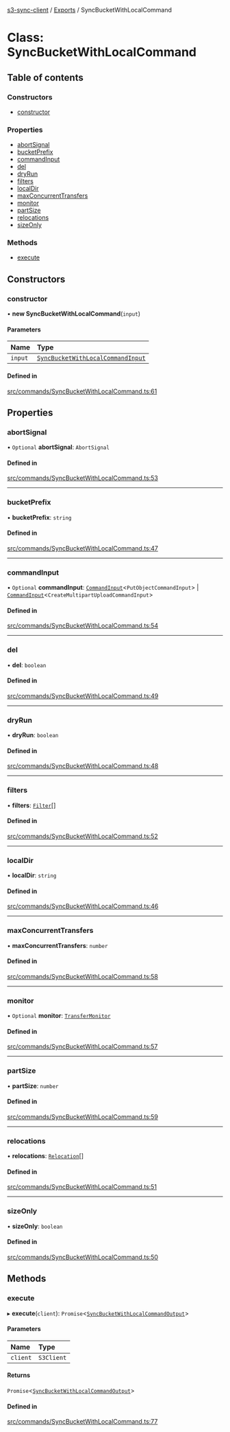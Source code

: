 [s3-sync-client](../README.md) / [Exports](../modules.md) / SyncBucketWithLocalCommand

# Class: SyncBucketWithLocalCommand

## Table of contents

### Constructors

- [constructor](SyncBucketWithLocalCommand.md#constructor)

### Properties

- [abortSignal](SyncBucketWithLocalCommand.md#abortsignal)
- [bucketPrefix](SyncBucketWithLocalCommand.md#bucketprefix)
- [commandInput](SyncBucketWithLocalCommand.md#commandinput)
- [del](SyncBucketWithLocalCommand.md#del)
- [dryRun](SyncBucketWithLocalCommand.md#dryrun)
- [filters](SyncBucketWithLocalCommand.md#filters)
- [localDir](SyncBucketWithLocalCommand.md#localdir)
- [maxConcurrentTransfers](SyncBucketWithLocalCommand.md#maxconcurrenttransfers)
- [monitor](SyncBucketWithLocalCommand.md#monitor)
- [partSize](SyncBucketWithLocalCommand.md#partsize)
- [relocations](SyncBucketWithLocalCommand.md#relocations)
- [sizeOnly](SyncBucketWithLocalCommand.md#sizeonly)

### Methods

- [execute](SyncBucketWithLocalCommand.md#execute)

## Constructors

### constructor

• **new SyncBucketWithLocalCommand**(`input`)

#### Parameters

| Name | Type |
| :------ | :------ |
| `input` | [`SyncBucketWithLocalCommandInput`](../modules.md#syncbucketwithlocalcommandinput) |

#### Defined in

[src/commands/SyncBucketWithLocalCommand.ts:61](https://github.com/jeanbmar/s3-sync-client/blob/3b5f6c4/src/commands/SyncBucketWithLocalCommand.ts#L61)

## Properties

### abortSignal

• `Optional` **abortSignal**: `AbortSignal`

#### Defined in

[src/commands/SyncBucketWithLocalCommand.ts:53](https://github.com/jeanbmar/s3-sync-client/blob/3b5f6c4/src/commands/SyncBucketWithLocalCommand.ts#L53)

___

### bucketPrefix

• **bucketPrefix**: `string`

#### Defined in

[src/commands/SyncBucketWithLocalCommand.ts:47](https://github.com/jeanbmar/s3-sync-client/blob/3b5f6c4/src/commands/SyncBucketWithLocalCommand.ts#L47)

___

### commandInput

• `Optional` **commandInput**: [`CommandInput`](../modules.md#commandinput)<`PutObjectCommandInput`\> \| [`CommandInput`](../modules.md#commandinput)<`CreateMultipartUploadCommandInput`\>

#### Defined in

[src/commands/SyncBucketWithLocalCommand.ts:54](https://github.com/jeanbmar/s3-sync-client/blob/3b5f6c4/src/commands/SyncBucketWithLocalCommand.ts#L54)

___

### del

• **del**: `boolean`

#### Defined in

[src/commands/SyncBucketWithLocalCommand.ts:49](https://github.com/jeanbmar/s3-sync-client/blob/3b5f6c4/src/commands/SyncBucketWithLocalCommand.ts#L49)

___

### dryRun

• **dryRun**: `boolean`

#### Defined in

[src/commands/SyncBucketWithLocalCommand.ts:48](https://github.com/jeanbmar/s3-sync-client/blob/3b5f6c4/src/commands/SyncBucketWithLocalCommand.ts#L48)

___

### filters

• **filters**: [`Filter`](../modules.md#filter)[]

#### Defined in

[src/commands/SyncBucketWithLocalCommand.ts:52](https://github.com/jeanbmar/s3-sync-client/blob/3b5f6c4/src/commands/SyncBucketWithLocalCommand.ts#L52)

___

### localDir

• **localDir**: `string`

#### Defined in

[src/commands/SyncBucketWithLocalCommand.ts:46](https://github.com/jeanbmar/s3-sync-client/blob/3b5f6c4/src/commands/SyncBucketWithLocalCommand.ts#L46)

___

### maxConcurrentTransfers

• **maxConcurrentTransfers**: `number`

#### Defined in

[src/commands/SyncBucketWithLocalCommand.ts:58](https://github.com/jeanbmar/s3-sync-client/blob/3b5f6c4/src/commands/SyncBucketWithLocalCommand.ts#L58)

___

### monitor

• `Optional` **monitor**: [`TransferMonitor`](TransferMonitor.md)

#### Defined in

[src/commands/SyncBucketWithLocalCommand.ts:57](https://github.com/jeanbmar/s3-sync-client/blob/3b5f6c4/src/commands/SyncBucketWithLocalCommand.ts#L57)

___

### partSize

• **partSize**: `number`

#### Defined in

[src/commands/SyncBucketWithLocalCommand.ts:59](https://github.com/jeanbmar/s3-sync-client/blob/3b5f6c4/src/commands/SyncBucketWithLocalCommand.ts#L59)

___

### relocations

• **relocations**: [`Relocation`](../modules.md#relocation)[]

#### Defined in

[src/commands/SyncBucketWithLocalCommand.ts:51](https://github.com/jeanbmar/s3-sync-client/blob/3b5f6c4/src/commands/SyncBucketWithLocalCommand.ts#L51)

___

### sizeOnly

• **sizeOnly**: `boolean`

#### Defined in

[src/commands/SyncBucketWithLocalCommand.ts:50](https://github.com/jeanbmar/s3-sync-client/blob/3b5f6c4/src/commands/SyncBucketWithLocalCommand.ts#L50)

## Methods

### execute

▸ **execute**(`client`): `Promise`<[`SyncBucketWithLocalCommandOutput`](../modules.md#syncbucketwithlocalcommandoutput)\>

#### Parameters

| Name | Type |
| :------ | :------ |
| `client` | `S3Client` |

#### Returns

`Promise`<[`SyncBucketWithLocalCommandOutput`](../modules.md#syncbucketwithlocalcommandoutput)\>

#### Defined in

[src/commands/SyncBucketWithLocalCommand.ts:77](https://github.com/jeanbmar/s3-sync-client/blob/3b5f6c4/src/commands/SyncBucketWithLocalCommand.ts#L77)
